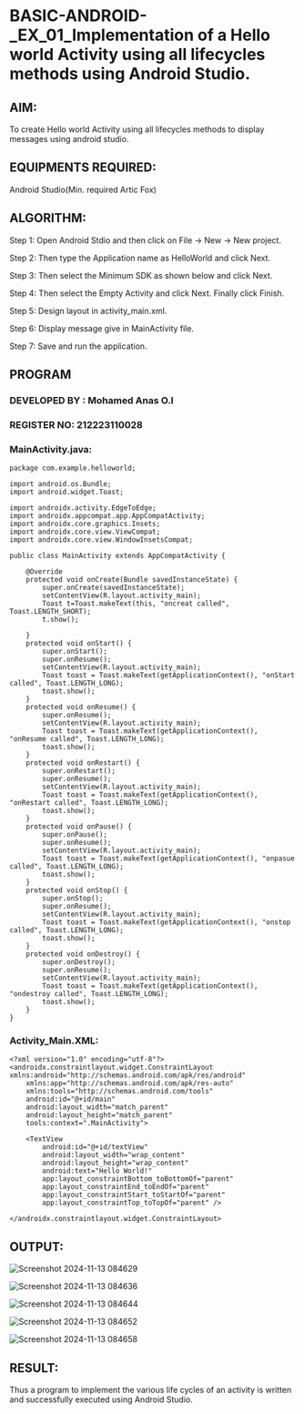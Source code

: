 # BASIC-ANDROID-_EX_01_Implementation of a Hello world Activity using all lifecycles methods using Android Studio.


## AIM:
To create Hello world Activity using all lifecycles methods to display messages using android studio.

## EQUIPMENTS REQUIRED:

Android Studio(Min. required Artic Fox)


## ALGORITHM:

Step 1: Open Android Stdio and then click on File -> New -> New project.

Step 2: Then type the Application name as HelloWorld and click Next.

Step 3: Then select the Minimum SDK as shown below and click Next.

Step 4: Then select the Empty Activity and click Next. Finally click Finish.

Step 5: Design layout in activity_main.xml.

Step 6: Display message give in MainActivity file.

Step 7: Save and run the application.


## PROGRAM
### DEVELOPED BY : Mohamed Anas O.I
### REGISTER NO: 212223110028

### MainActivity.java:
```
package com.example.helloworld;

import android.os.Bundle;
import android.widget.Toast;

import androidx.activity.EdgeToEdge;
import androidx.appcompat.app.AppCompatActivity;
import androidx.core.graphics.Insets;
import androidx.core.view.ViewCompat;
import androidx.core.view.WindowInsetsCompat;

public class MainActivity extends AppCompatActivity {

    @Override
    protected void onCreate(Bundle savedInstanceState) {
        super.onCreate(savedInstanceState);
        setContentView(R.layout.activity_main);
        Toast t=Toast.makeText(this, "oncreat called", Toast.LENGTH_SHORT);
        t.show();

    }
    protected void onStart() {
        super.onStart();
        super.onResume();
        setContentView(R.layout.activity_main);
        Toast toast = Toast.makeText(getApplicationContext(), "onStart called", Toast.LENGTH_LONG);
        toast.show();
    }
    protected void onResume() {
        super.onResume();
        setContentView(R.layout.activity_main);
        Toast toast = Toast.makeText(getApplicationContext(), "onResume called", Toast.LENGTH_LONG);
        toast.show();
    }
    protected void onRestart() {
        super.onRestart();
        super.onResume();
        setContentView(R.layout.activity_main);
        Toast toast = Toast.makeText(getApplicationContext(), "onRestart called", Toast.LENGTH_LONG);
        toast.show();
    }
    protected void onPause() {
        super.onPause();
        super.onResume();
        setContentView(R.layout.activity_main);
        Toast toast = Toast.makeText(getApplicationContext(), "onpasue called", Toast.LENGTH_LONG);
        toast.show();
    }
    protected void onStop() {
        super.onStop();
        super.onResume();
        setContentView(R.layout.activity_main);
        Toast toast = Toast.makeText(getApplicationContext(), "onstop called", Toast.LENGTH_LONG);
        toast.show();
    }
    protected void onDestroy() {
        super.onDestroy();
        super.onResume();
        setContentView(R.layout.activity_main);
        Toast toast = Toast.makeText(getApplicationContext(), "ondestroy called", Toast.LENGTH_LONG);
        toast.show();
    }
}
```
### Activity_Main.XML:
```
<?xml version="1.0" encoding="utf-8"?>
<androidx.constraintlayout.widget.ConstraintLayout xmlns:android="http://schemas.android.com/apk/res/android"
    xmlns:app="http://schemas.android.com/apk/res-auto"
    xmlns:tools="http://schemas.android.com/tools"
    android:id="@+id/main"
    android:layout_width="match_parent"
    android:layout_height="match_parent"
    tools:context=".MainActivity">

    <TextView
        android:id="@+id/textView"
        android:layout_width="wrap_content"
        android:layout_height="wrap_content"
        android:text="Hello World!"
        app:layout_constraintBottom_toBottomOf="parent"
        app:layout_constraintEnd_toEndOf="parent"
        app:layout_constraintStart_toStartOf="parent"
        app:layout_constraintTop_toTopOf="parent" />

</androidx.constraintlayout.widget.ConstraintLayout>
```

## OUTPUT:
![Screenshot 2024-11-13 084629](https://github.com/user-attachments/assets/eb0e7cd8-a5b8-4788-aa9b-b6d471e446fa)

![Screenshot 2024-11-13 084636](https://github.com/user-attachments/assets/5e46afef-1683-465c-a7d8-a7ffaf084e81)

![Screenshot 2024-11-13 084644](https://github.com/user-attachments/assets/92c2ee6e-1f24-477c-b108-d4941beb5748)

![Screenshot 2024-11-13 084652](https://github.com/user-attachments/assets/2dd5bb15-5b41-4b71-aae6-4f1c7b13b73a)

![Screenshot 2024-11-13 084658](https://github.com/user-attachments/assets/253e0f29-5d00-4040-80b9-b1889abad1ae)

## RESULT:
Thus a program to implement the various life cycles of an activity is written and successfully executed using Android Studio.

